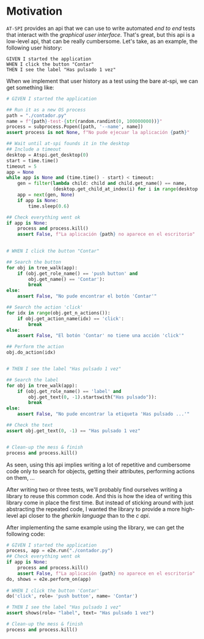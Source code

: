# Motivation

`AT-SPI` provides an api that we can use to write automated _end to
end_ tests that interact with the _graphical user interface_.  That's
great, but this api is a low-level api, that can be really cumbersome.
Let's take, as an example, the following user history:

```Gherkin
GIVEN I started the application
WHEN I click the button "Contar"
THEN I see the label "Has pulsado 1 vez"
```

When we implement that user history as a test using the bare at-spi,
we can get something like:

```python
# GIVEN I started the application

## Run it as a new OS process
path = "./contador.py"
name = f"{path}-test-{str(random.randint(0, 100000000))}"
process = subprocess.Popen([path, '--name', name])
assert process is not None, f"No pude ejecuar la aplicación {path}"

## Wait until at-spi founds it in the desktop
## Include a timeout
desktop = Atspi.get_desktop(0)
start = time.time()
timeout = 5
app = None
while app is None and (time.time() - start) < timeout:
    gen = filter(lambda child: child and child.get_name() == name,
                 (desktop.get_child_at_index(i) for i in range(desktop.get_child_count())))
    app = next(gen, None)
    if app is None:
        time.sleep(0.6)

## Check everything went ok
if app is None:
    process and process.kill()
    assert False, f"La aplicación {path} no aparece en el escritorio"

    
# WHEN I click the button "Contar"

## Search the button
for obj in tree_walk(app):
    if (obj.get_role_name() == 'push button' and
        obj.get_name() == 'Contar'):
        break
else:
    assert False, "No pude encontrar el botón 'Contar'"

## Search the action 'click'
for idx in range(obj.get_n_actions()):
    if obj.get_action_name(idx) == 'click':
        break
else:
    assert False, "El botón 'Contar' no tiene una acción 'click'"

## Perform the action
obj.do_action(idx)


# THEN I see the label "Has pulsado 1 vez"

## Search the label
for obj in tree_walk(app):
    if (obj.get_role_name() == 'label' and
        obj.get_text(0, -1).startswith("Has pulsado")):
        break
else:
    assert False, "No pude encontrar la etiqueta 'Has pulsado ...'"

## Check the text
assert obj.get_text(0, -1) == "Has pulsado 1 vez"


# Clean-up the mess & finish
process and process.kill()
```


As seen, using this api implies writing a lot of repetitive and
cumbersome code only to search for objects, getting their attributes,
performing actions on them, ...

After writing two or three tests, we'll probably find ourselves
writing a library to reuse this common code. And this is how the idea
of writing this library come in place the first time. But instead of
sticking around with just abstracting the repeated code, I wanted the
library to provide a more high-level api closer to the _gherkin
language_ than to the _c api_.

After implementing the same example using the library, we can get the
following code:

```python
# GIVEN I started the application
process, app = e2e.run("./contador.py")
## Check everything went ok
if app is None:
    process and process.kill()
    assert False, f"La aplicación {path} no aparece en el escritorio"
do, shows = e2e.perform_on(app)
   
# WHEN I click the button 'Contar'
do('click', role= 'push button', name= 'Contar')

# THEN I see the label "Has pulsado 1 vez"
assert shows(role= "label", text= "Has pulsado 1 vez")

# Clean-up the mess & finish
process and process.kill()
```
